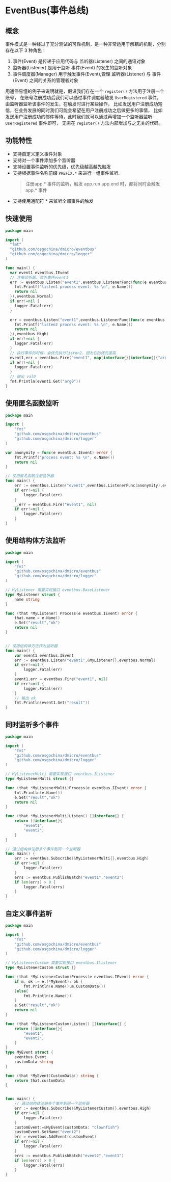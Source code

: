 # EventBus(事件总线)

## 概念

事件模式是一种经过了充分测试的可靠机制，是一种非常适用于解耦的机制，分别存在以下 3 种角色：

1. 事件(Event) 是传递于应用代码与 监听器(Listener) 之间的通讯对象
2. 监听器(Listener) 是用于监听 事件(Event) 的发生的监听对象
3. 事件调度器(Manager) 用于触发事件(Event),管理 监听器(Listener) 与 事件(Event) 之间的关系的管理者对象

用通俗易懂的例子来说明就是，假设我们存在一个 `register()` 方法用于注册一个账号，
在账号注册成功后我们可以通过事件调度器触发 `UserRegistered` 事件， 由监听器监听该事件的发生，在触发时进行某些操作，
比如发送用户注册成功短信，在业务发展的同时我们可能会希望在用户注册成功之后做更多的事情，
比如发送用户注册成功的邮件等待，此时我们就可以通过再增加一个监听器监听 `UserRegistered` 事件即可，
无需在 `register()` 方法内部增加与之无关的代码。


## 功能特性

* 支持自定义定义事件对象
* 支持对一个事件添加多个监听器
* 支持设置事件监听的优先级，优先级越高越先触发
* 支持根据事件名称前缀 `PREFIX.*` 来进行一组事件监听.
    > 注册app.* 事件的监听，触发 app.run app.end 时，都将同时会触发 app.* 事件
* 支持使用通配符 * 来监听全部事件的触发

## 快速使用

```go
package main

import (
  "fmt"
  "github.com/osgochina/dmicro/eventbus"
  "github.com/osgochina/dmicro/logger"
)

func main() {
  var event1 eventbus.IEvent
  // 注册监听器，监听事件event1
  err := eventbus.Listen("event1",eventbus.ListenerFunc(func(e eventbus.IEvent) error {
    fmt.Printf("listen1 process event: %s \n", e.Name())
    return nil
  }),eventbus.Normal)
  if err!=nil {
    logger.Fatal(err)
  }

  err = eventbus.Listen("event1",eventbus.ListenerFunc(func(e eventbus.IEvent) error {
    fmt.Printf("listen2 process event: %s \n", e.Name())
    return nil
  }),eventbus.High)
  if err!=nil {
    logger.Fatal(err)
  }
  // 执行事件的时候，会优先执行listen2，因为它的优先度高
  event1,err = eventbus.Fire("event1", map[interface{}]interface{}{"arg0":"val0","arg1":"val1"})
  if err!=nil {
    logger.Fatal(err)
  }
  // 输出 val0
  fmt.Println(event1.Get("arg0"))
}

```

## 使用匿名函数监听

```go
package main

import (
	"fmt"
	"github.com/osgochina/dmicro/eventbus"
	"github.com/osgochina/dmicro/logger"
)

var anonymity = func(e eventbus.IEvent) error {
	fmt.Printf("process event: %s \n", e.Name())
	return nil
}

// 使用匿名函数注册监听器
func main() {
	err := eventbus.Listen("event1",eventbus.ListenerFunc(anonymity),eventbus.Normal)
	if err!=nil {
		logger.Fatal(err)
	}
	_,err = eventbus.Fire("event1", nil)
	if err!=nil {
		logger.Fatal(err)
	}
}

```

## 使用结构体方法监听

```go
package main

import (
	"fmt"
	"github.com/osgochina/dmicro/eventbus"
	"github.com/osgochina/dmicro/logger"
)

// MyListener 需要实现接口 eventbus.BaseListener
type MyListener struct {
	name string
}

func (that *MyListener) Process(e eventbus.IEvent) error {
	that.name = e.Name()
	e.Set("result","ok")
	return nil
}


// 使用结构体方法作为监听器
func main() {
	var event1 eventbus.IEvent
	err := eventbus.Listen("event1",&MyListener{},eventbus.Normal)
	if err!=nil {
		logger.Fatal(err)
	}
	event1,err = eventbus.Fire("event1", nil)
	if err!=nil {
		logger.Fatal(err)
	}
	// 输出 ok
	fmt.Println(event1.Get("result"))
}
```

## 同时监听多个事件

```go
package main

import (
	"fmt"
	"github.com/osgochina/dmicro/eventbus"
	"github.com/osgochina/dmicro/logger"
)

// MyListenerMulti 需要实现接口 eventbus.IListener
type MyListenerMulti struct {}

func (that *MyListenerMulti)Process(e eventbus.IEvent) error {
	fmt.Println(e.Name())
	e.Set("result","ok")
	return nil
}

func (that *MyListenerMulti)Listen() []interface{} {
	return []interface{}{
		"event1",
		"event2",
	}
}

// 通过结构体注册多个事件到同一个监听器
func main() {
	err := eventbus.Subscribe(&MyListenerMulti{},eventbus.High)
	if err!=nil {
		logger.Fatal(err)
	}
	errs := eventbus.PublishBatch("event1","event2")
	if len(errs) > 0 {
		logger.Fatal(errs)
	}
}
```

## 自定义事件监听

```go
package main

import (
	"fmt"
	"github.com/osgochina/dmicro/eventbus"
	"github.com/osgochina/dmicro/logger"
)

// MyListenerCustom 需要实现接口 eventbus.IListener
type MyListenerCustom struct {}

func (that *MyListenerCustom)Process(e eventbus.IEvent) error {
	if m, ok := e.(*MyEvent); ok {
		fmt.Println(e.Name(),m.CustomData())
	}else{
		fmt.Println(e.Name())
	}
	e.Set("result","ok")
	return nil
}

func (that *MyListenerCustom)Listen() []interface{} {
	return []interface{}{
		"event1",
		"event2",
	}
}
type MyEvent struct {
	eventbus.Event
	customData string
}

func (that *MyEvent)CustomData() string {
	return that.customData
}


func main() {
    // 通过结构体注册多个事件到同一个监听器
	err := eventbus.Subscribe(&MyListenerCustom{},eventbus.High)
	if err!=nil {
		logger.Fatal(err)
	}
	customEvent:=&MyEvent{customData: "clownfish"}
	customEvent.SetName("event2")
	err = eventbus.AddEvent(customEvent)
	if err!=nil {
		logger.Fatal(err)
	}
	errs := eventbus.PublishBatch("event2","event1")
	if len(errs) > 0 {
		logger.Fatal(errs)
	}
}
```

